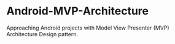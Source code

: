 # Android-MVP-Architecture

Approaching Android projects with Model View Presenter (MVP) Architecture Design pattern.
